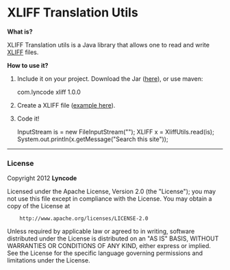 XLIFF Translation Utils
=======================

**What is?**

XLIFF Translation utils is a Java library that allows one to read and write
[XLIFF](http://docs.oasis-open.org/xliff/xliff-core/xliff-core.html) files.

**How to use it?**

1.   Include it on your project. Download the Jar
([here](http://link_here.please)), or use maven:
	
	    <dependency>
	      <groupId>com.lyncode</groupId>
	      <artifactId>xliff</artifactId>
	      <version>1.0.0</version>
	    </dependency>
	

2.  Create a XLIFF file ([example
here](https://github.com/lyncode/xliff-translate/blob/master/sample/example1.xliff)).

3.  Code it!

	
	InputStream is = new FileInputStream("<path-to-xliff>");
	XLIFF x = XliffUtils.read(is);
	System.out.println(x.getMessage("Search this site"));
	

- - -

### License

Copyright 2012 **Lyncode**

Licensed under the Apache License, Version 2.0 (the "License");  you may not use
this file except in compliance with the License. You may obtain a copy of the
License at

        http://www.apache.org/licenses/LICENSE-2.0

Unless required by applicable law or agreed to in writing, software distributed
under the License is distributed on an "AS IS" BASIS, WITHOUT WARRANTIES OR
CONDITIONS OF ANY KIND, either express or implied. See the License for the
specific language governing permissions and limitations under the License.
